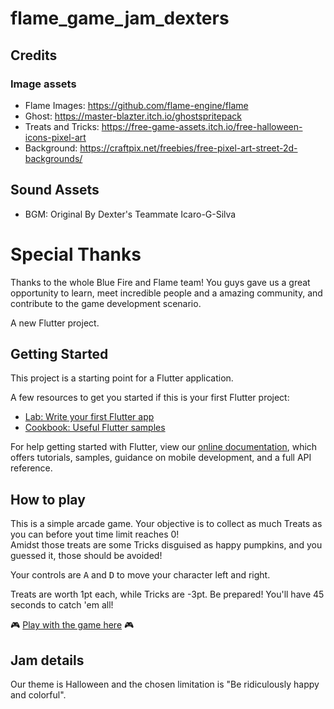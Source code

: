 # flame_game_jam_dexters

## Credits

### Image assets
- Flame Images: https://github.com/flame-engine/flame
- Ghost: https://master-blazter.itch.io/ghostspritepack
- Treats and Tricks: https://free-game-assets.itch.io/free-halloween-icons-pixel-art
- Background: https://craftpix.net/freebies/free-pixel-art-street-2d-backgrounds/

## Sound Assets
- BGM: Original By Dexter's Teammate Icaro-G-Silva


# Special Thanks
Thanks to the whole Blue Fire and Flame team! You guys gave us a great opportunity to learn, meet incredible people and a amazing community, and contribute to the game development scenario.

A new Flutter project.

## Getting Started

This project is a starting point for a Flutter application.

A few resources to get you started if this is your first Flutter project:

- [Lab: Write your first Flutter app](https://flutter.dev/docs/get-started/codelab)
- [Cookbook: Useful Flutter samples](https://flutter.dev/docs/cookbook)

For help getting started with Flutter, view our
[online documentation](https://flutter.dev/docs), which offers tutorials,
samples, guidance on mobile development, and a full API reference.

## How to play
This is a simple arcade game. Your objective is to collect as much Treats as you can before yout time limit reaches 0!  
Amidst those treats are some Tricks disguised as happy pumpkins, and you guessed it, those should be avoided!

Your controls are <kbd>A</kbd> and <kbd>D</kbd> to move your character left and right.

Treats are worth 1pt each, while Tricks are -3pt. Be prepared! You'll have 45 seconds to catch 'em all!

🎮 [Play with the game here](https://giovanimfmurari.github.io/flame_game_jam_dexters/) 🎮 

## Jam details
Our theme is Halloween and the chosen limitation is "Be ridiculously happy and colorful".